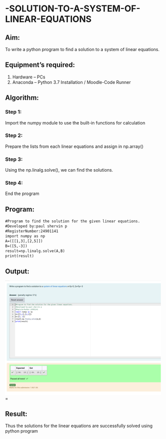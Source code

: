 # -SOLUTION-TO-A-SYSTEM-OF-LINEAR-EQUATIONS
## Aim:
To write a python program to find a solution to a system of linear equations.
## Equipment’s required:
1. 	Hardware – PCs
2. 	Anaconda – Python 3.7 Installation / Moodle-Code Runner
## Algorithm:
### Step 1: 
Import the numpy module to use the built-in functions for calculation
### Step 2: 
Prepare the lists from each linear equations and assign in np.array()
### Step 3: 
Using the np.linalg.solve(), we can find the solutions.
### Step 4: 
End the program
## Program:
```
#Program to find the solution for the given linear equations.
#Developed by:paul shervin p
#RegisterNumber:24901141
import numpy as np
A=([[1,3],[2,5]])
B=([5,-3])
result=np.linalg.solve(A,B)
print(result)
```

## Output:
![output](Output.png)=

## Result: 
Thus the solutions for the linear equations are successfully solved using python program

